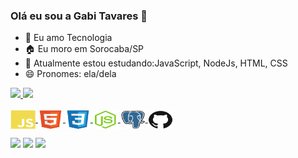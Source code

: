 ### Olá eu sou a Gabi Tavares 🥰

- 💚 Eu amo Tecnologia
- 🏠 Eu moro em Sorocaba/SP 
- 🌱 Atualmente estou estudando:JavaScript, NodeJs, HTML, CSS
- 😄 Pronomes: ela/dela

 <div>
  <a href="https://github.com/GabiTavaresV">
  <img height="180em" src="https://github-readme-stats.vercel.app/api?username=GabiTavaresV&show_icons=true&theme=tokyonight&include_all_commits=true&count_private=true"/>
  <img height="180em" src="https://github-readme-stats.vercel.app/api/top-langs/?username=GabiTavaresV&layout=compact&langs_count=7&theme=tokyonight"/>
</div>

  <div style="display: inline_block"><br>
  <img align="center" alt="Gabi-Js" height="30" width="40" src="https://raw.githubusercontent.com/devicons/devicon/master/icons/javascript/javascript-plain.svg">
  <img align="center" alt="Gabi-HTML" height="30" width="40" src="https://raw.githubusercontent.com/devicons/devicon/master/icons/html5/html5-original.svg">
  <img align="center" alt="Gabi-CSS" height="30" width="40" src="https://raw.githubusercontent.com/devicons/devicon/master/icons/css3/css3-original.svg">
  <img align="center" alt="Gabi-Nodejs" height="30" width="40" src="https://raw.githubusercontent.com/devicons/devicon/master/icons/nodejs/nodejs-original.svg">
  <img align="center" alt="Gabi-Nodejs" height="30" width="40" src="https://raw.githubusercontent.com/devicons/devicon/master/icons/postgresql/postgresql-original.svg">
  <img align="center" alt="Gabi-Nodejs" height="30" width="40" src="https://raw.githubusercontent.com/devicons/devicon/master/icons/github/github-original.svg">
 
</div>

  <div> 
  
  <a href="https://instagram.com/gabyttavares" target="_blank"><img src="https://img.shields.io/badge/-Instagram-%23E4405F?style=for-the-badge&logo=instagram&logoColor=white" target="_blank"></a>
  <a href = "mailto:gabriela.ttavares@gmail.com"><img src="https://img.shields.io/badge/-Gmail-%23333?style=for-the-badge&logo=gmail&logoColor=white" target="_blank"></a>
  <a href="https://www.linkedin.com/in/gabrielatavaresv" target="_blank"><img src="https://img.shields.io/badge/-LinkedIn-%230077B5?style=for-the-badge&logo=linkedin&logoColor=white" target="_blank"></a> 
 
 
</div>
